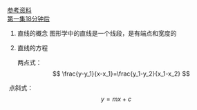 [参考资料](https://www.youtube.com/watch?v=W5P8GlaEOSI)  
[第一集18分钟后](https://www.bilibili.com/video/BV1si4y1U7V9/?spm_id_from=333.337.search-card.all.click&vd_source=c6ca89f75d00cd4da634736edfcca1ae)

1. 直线的概念
  图形学中的直线是一个线段，是有端点和宽度的

2. 直线的方程

   两点式：
   $$
   \frac{y-y_1}{x-x_1}=\frac{y_1-y_2}{x_1-x_2}
   $$
   

​	点斜式：
$$
y = {m}x + c
$$
​	